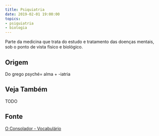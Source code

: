 ```yaml
---
title: Psiquiatria
date: 2019-02-01 19:00:00
topics:
- psiquiatria
- biologia
---
```


Parte da medicina que trata do estudo e tratamento das doenças mentais, sob o
ponto de vista físico e biológico.


## Origem
Do grego psyché= alma + -iatria

## Veja Também
TODO

## Fonte
[O Consolador - Vocabulário](http://www.oconsolador.com.br/linkfixo/vocabulario/principal.html)
